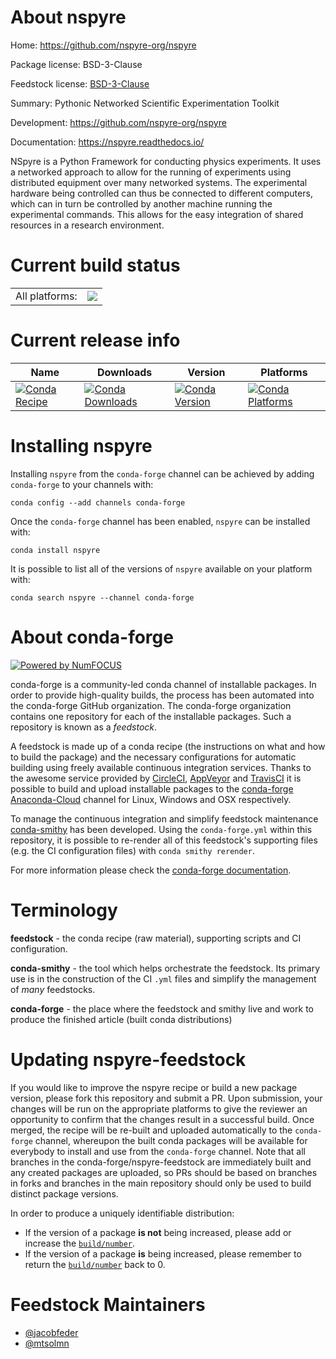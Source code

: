 About nspyre
============

Home: https://github.com/nspyre-org/nspyre

Package license: BSD-3-Clause

Feedstock license: [BSD-3-Clause](https://github.com/conda-forge/nspyre-feedstock/blob/master/LICENSE.txt)

Summary: Pythonic Networked Scientific Experimentation Toolkit

Development: https://github.com/nspyre-org/nspyre

Documentation: https://nspyre.readthedocs.io/

NSpyre is a Python Framework for conducting physics experiments.
It uses a networked approach to allow for the running of experiments
using distributed equipment over many networked systems. The
experimental hardware being controlled can thus be connected to
different computers, which can in turn be controlled by another
machine running the experimental commands. This allows for the easy
integration of shared resources in a research environment.


Current build status
====================


<table><tr><td>All platforms:</td>
    <td>
      <a href="https://dev.azure.com/conda-forge/feedstock-builds/_build/latest?definitionId=10794&branchName=master">
        <img src="https://dev.azure.com/conda-forge/feedstock-builds/_apis/build/status/nspyre-feedstock?branchName=master">
      </a>
    </td>
  </tr>
</table>

Current release info
====================

| Name | Downloads | Version | Platforms |
| --- | --- | --- | --- |
| [![Conda Recipe](https://img.shields.io/badge/recipe-nspyre-green.svg)](https://anaconda.org/conda-forge/nspyre) | [![Conda Downloads](https://img.shields.io/conda/dn/conda-forge/nspyre.svg)](https://anaconda.org/conda-forge/nspyre) | [![Conda Version](https://img.shields.io/conda/vn/conda-forge/nspyre.svg)](https://anaconda.org/conda-forge/nspyre) | [![Conda Platforms](https://img.shields.io/conda/pn/conda-forge/nspyre.svg)](https://anaconda.org/conda-forge/nspyre) |

Installing nspyre
=================

Installing `nspyre` from the `conda-forge` channel can be achieved by adding `conda-forge` to your channels with:

```
conda config --add channels conda-forge
```

Once the `conda-forge` channel has been enabled, `nspyre` can be installed with:

```
conda install nspyre
```

It is possible to list all of the versions of `nspyre` available on your platform with:

```
conda search nspyre --channel conda-forge
```


About conda-forge
=================

[![Powered by NumFOCUS](https://img.shields.io/badge/powered%20by-NumFOCUS-orange.svg?style=flat&colorA=E1523D&colorB=007D8A)](http://numfocus.org)

conda-forge is a community-led conda channel of installable packages.
In order to provide high-quality builds, the process has been automated into the
conda-forge GitHub organization. The conda-forge organization contains one repository
for each of the installable packages. Such a repository is known as a *feedstock*.

A feedstock is made up of a conda recipe (the instructions on what and how to build
the package) and the necessary configurations for automatic building using freely
available continuous integration services. Thanks to the awesome service provided by
[CircleCI](https://circleci.com/), [AppVeyor](https://www.appveyor.com/)
and [TravisCI](https://travis-ci.com/) it is possible to build and upload installable
packages to the [conda-forge](https://anaconda.org/conda-forge)
[Anaconda-Cloud](https://anaconda.org/) channel for Linux, Windows and OSX respectively.

To manage the continuous integration and simplify feedstock maintenance
[conda-smithy](https://github.com/conda-forge/conda-smithy) has been developed.
Using the ``conda-forge.yml`` within this repository, it is possible to re-render all of
this feedstock's supporting files (e.g. the CI configuration files) with ``conda smithy rerender``.

For more information please check the [conda-forge documentation](https://conda-forge.org/docs/).

Terminology
===========

**feedstock** - the conda recipe (raw material), supporting scripts and CI configuration.

**conda-smithy** - the tool which helps orchestrate the feedstock.
                   Its primary use is in the construction of the CI ``.yml`` files
                   and simplify the management of *many* feedstocks.

**conda-forge** - the place where the feedstock and smithy live and work to
                  produce the finished article (built conda distributions)


Updating nspyre-feedstock
=========================

If you would like to improve the nspyre recipe or build a new
package version, please fork this repository and submit a PR. Upon submission,
your changes will be run on the appropriate platforms to give the reviewer an
opportunity to confirm that the changes result in a successful build. Once
merged, the recipe will be re-built and uploaded automatically to the
`conda-forge` channel, whereupon the built conda packages will be available for
everybody to install and use from the `conda-forge` channel.
Note that all branches in the conda-forge/nspyre-feedstock are
immediately built and any created packages are uploaded, so PRs should be based
on branches in forks and branches in the main repository should only be used to
build distinct package versions.

In order to produce a uniquely identifiable distribution:
 * If the version of a package **is not** being increased, please add or increase
   the [``build/number``](https://conda.io/docs/user-guide/tasks/build-packages/define-metadata.html#build-number-and-string).
 * If the version of a package **is** being increased, please remember to return
   the [``build/number``](https://conda.io/docs/user-guide/tasks/build-packages/define-metadata.html#build-number-and-string)
   back to 0.

Feedstock Maintainers
=====================

* [@jacobfeder](https://github.com/jacobfeder/)
* [@mtsolmn](https://github.com/mtsolmn/)

